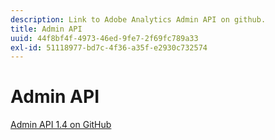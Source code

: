 ```yaml
---
description: Link to Adobe Analytics Admin API on github.
title: Admin API
uuid: 44f8bf4f-4973-46ed-9fe7-2f69fc789a33
exl-id: 51118977-bd7c-4f36-a35f-e2930c732574
---
```

# Admin API

[Admin API 1.4 on GitHub](https://github.com/AdobeDocs/analytics-1.4-apis/blob/master/docs/admin-api/index.md)

